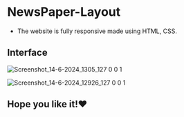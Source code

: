 # NewsPaper-Layout
 - The website is fully responsive made using HTML, CSS.

## Interface
 ![Screenshot_14-6-2024_1305_127 0 0 1](https://github.com/Singhayushraj/NewsPaper-layout/assets/117268582/d39684ca-8d20-452d-bf70-a21b3557151b)
 
 ![Screenshot_14-6-2024_12926_127 0 0 1](https://github.com/Singhayushraj/NewsPaper-layout/assets/117268582/7a38df5f-1b5f-4356-95fe-974db309b9a6)

## Hope you like it!❤️
